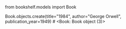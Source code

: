 from bookshelf.models import Book

Book.objects.create(title="1984", author="George Orwell", publication_year=1949) # <Book: Book object (3)>